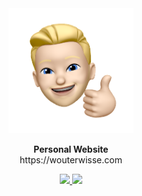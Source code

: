 <div align="center">
   <img width="200" src="images/memoji/memoji-2.png" alt="Logo">
</div>
<p align="center">
   <strong>Personal Website</strong><br>
   https://wouterwisse.com
</p>
<p align="center">
   <a href="https://www.twitter.com/wouterwisse" target="_blank">
      <img src="https://img.shields.io/badge/contact%20-@wouterwisse-blue.svg">
   </a>
   
   <a href="https://themeforest.net/user/pxlsolutions" target="_blank">
      <img src="https://img.shields.io/badge/template by%20-pxlsolutions-brown.svg">
   </a>
   
   
</p>
